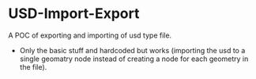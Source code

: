 # USD-Import-Export
A POC of exporting and importing of usd type file.

- Only the basic stuff and hardcoded but works (importing the usd to a single geomatry node instead of creating a node for each geometry in the file).
